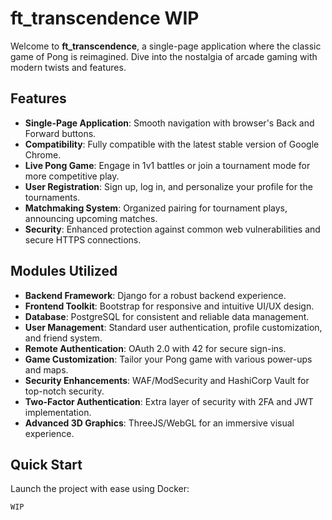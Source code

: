 # ft_transcendence WIP

Welcome to **ft_transcendence**, a single-page application where the classic game of Pong is reimagined. Dive into the nostalgia of arcade gaming with modern twists and features.

## Features

- **Single-Page Application**: Smooth navigation with browser's Back and Forward buttons.
- **Compatibility**: Fully compatible with the latest stable version of Google Chrome.
- **Live Pong Game**: Engage in 1v1 battles or join a tournament mode for more competitive play.
- **User Registration**: Sign up, log in, and personalize your profile for the tournaments.
- **Matchmaking System**: Organized pairing for tournament plays, announcing upcoming matches.
- **Security**: Enhanced protection against common web vulnerabilities and secure HTTPS connections.

## Modules Utilized

- **Backend Framework**: Django for a robust backend experience.
- **Frontend Toolkit**: Bootstrap for responsive and intuitive UI/UX design.
- **Database**: PostgreSQL for consistent and reliable data management.
- **User Management**: Standard user authentication, profile customization, and friend system.
- **Remote Authentication**: OAuth 2.0 with 42 for secure sign-ins.
- **Game Customization**: Tailor your Pong game with various power-ups and maps.
- **Security Enhancements**: WAF/ModSecurity and HashiCorp Vault for top-notch security.
- **Two-Factor Authentication**: Extra layer of security with 2FA and JWT implementation.
- **Advanced 3D Graphics**: ThreeJS/WebGL for an immersive visual experience.

## Quick Start

Launch the project with ease using Docker:

```bash
WIP
